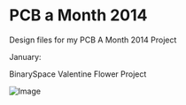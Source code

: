 PCB a Month 2014
================

Design files for my PCB A Month 2014 Project

January:

BinarySpace Valentine Flower Project

![Image](https://raw.github.com/tomvdb/pcb-a-month-2014/master/january/preview.png)

